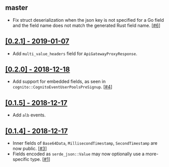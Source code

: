 ## master

- Fix struct deserialization when the json key is not specified for a Go field
  and the field name does not match the generated Rust field name. [[#6](https://github.com/LegNeato/aws-lambda-events/pull/6)]

## [[0.2.1] - 2019-01-07](https://github.com/LegNeato/aws-lambda-events/releases/tag/v0.2.1)

- Add `multi_value_headers` field for `ApiGatewayProxyResponse`.

## [[0.2.0] - 2018-12-18](https://github.com/LegNeato/aws-lambda-events/releases/tag/v0.2.0)

- Add support for embedded fields, as seen in `cognito::CognitoEventUserPoolsPreSignup`. [[#4](https://github.com/LegNeato/aws-lambda-events/pull/4)]

## [[0.1.5] - 2018-12-17](https://github.com/LegNeato/aws-lambda-events/releases/tag/v0.1.5)

- Add `alb` events.

## [[0.1.4] - 2018-12-17](https://github.com/LegNeato/aws-lambda-events/releases/tag/v0.1.4)

- Inner fields of `Base64Data`, `MillisecondTimestamp`, `SecondTimestamp` are
  now public. [[#3](https://github.com/LegNeato/aws-lambda-events/pull/3)]
- Fields encoded as `serde_json::Value` may now optionally use a more-specific
  type. [[#1](https://github.com/LegNeato/aws-lambda-events/pull/1)]
